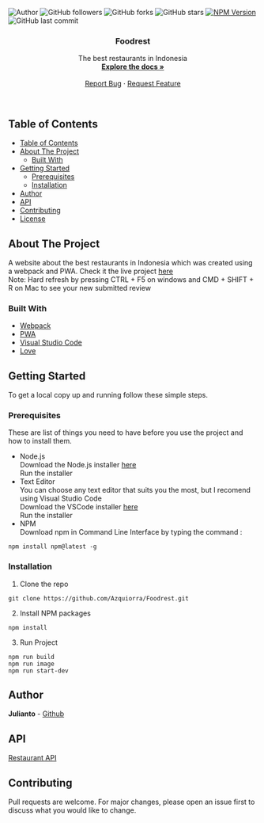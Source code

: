 ![Author](https://img.shields.io/badge/made%20by-Azquiorra-blue)
![GitHub followers](https://img.shields.io/github/followers/Azquiorra?style=social)
![GitHub forks](https://img.shields.io/github/forks/Azquiorra/Foodrest?style=social)
![GitHub stars](https://img.shields.io/github/stars/Azquiorra/Foodrest?style=social)
[![NPM Version](https://img.shields.io/npm/v/npm.svg?style=flat)]()
![GitHub last commit](https://img.shields.io/github/last-commit/Azquiorra/Foodrest)

<p align="center">
  <h3 align="center">Foodrest</h3>

  <p align="center">
    The best restaurants in Indonesia
    <br />
    <a href="https://github.com/Azquiorra/Foodrest"><strong>Explore the docs »</strong></a>
    <br />
    <br />    
    <a href="https://github.com/Azquiorra/Foodrest/issues">Report Bug</a>
    ·
    <a href="https://github.com/Azquiorra/Foodrest/issues">Request Feature</a>
  </p>
</p><br>

## Table of Contents
- [Table of Contents](#table-of-contents)
- [About The Project](#about-the-project)
  - [Built With](#built-with)
- [Getting Started](#getting-started)
  - [Prerequisites](#prerequisites)
  - [Installation](#installation)
- [Author](#author)
- [API](#api)
- [Contributing](#contributing)
- [License](#license)

## About The Project
A website about the best restaurants in Indonesia which was created using a webpack and PWA. Check it the live project [here](https://foodrest-app.web.app/)<br>
Note: Hard refresh by pressing CTRL + F5 on windows and CMD + SHIFT + R on Mac to see your new submitted review

### Built With

* [Webpack](https://webpack.js.org/)
* [PWA](https://web.dev/progressive-web-apps/)
* [Visual Studio Code](https://code.visualstudio.com/)
* [Love](https://pa1.narvii.com/6196/cb17531e2407c40e34d47aaf5c5b7bf69ce62fa0_hq.gif)

## Getting Started
To get a local copy up and running follow these simple steps.

### Prerequisites
These are list of things you need to have before you use the project and how to install them.
* Node.js<br>
Download the Node.js installer [here](https://nodejs.org/en/download/)<br>
Run the installer
* Text Editor<br>
You can choose any text editor that suits you the most, but I recomend using Visual Studio Code<br>
Download the VSCode installer [here](https://code.visualstudio.com/download)<br>
Run the installer
* NPM<br>
Download npm in Command Line Interface by typing the command :<br>
```
npm install npm@latest -g
```

### Installation
1. Clone the repo
```
git clone https://github.com/Azquiorra/Foodrest.git
```

2. Install NPM packages
```
npm install
```

3. Run Project
```
npm run build
npm run image
npm run start-dev
```

## Author
**Julianto** - [Github](https://github.com/Azquiorra)

## API
[Restaurant API](https://restaurant-api.dicoding.dev/)

## Contributing
Pull requests are welcome. For major changes, please open an issue first to discuss what you would like to change.
